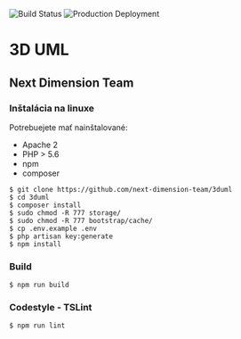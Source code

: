 ![Build Status](http://team15-16.studenti.fiit.stuba.sk:8085/plugins/servlet/wittified/build-status/UML-PROD)
![Production Deployment](http://team15-16.studenti.fiit.stuba.sk:8085/plugins/servlet/wittified/deploy-status/1081345)

# 3D UML

## Next Dimension Team

### Inštalácia na linuxe

Potrebuejete mať nainštalované:
 - Apache 2
 - PHP > 5.6
 - npm
 - composer

```
$ git clone https://github.com/next-dimension-team/3duml
$ cd 3duml
$ composer install
$ sudo chmod -R 777 storage/
$ sudo chmod -R 777 bootstrap/cache/
$ cp .env.example .env
$ php artisan key:generate
$ npm install
```

### Build
```
$ npm run build
```

### Codestyle - TSLint
```
$ npm run lint
```
